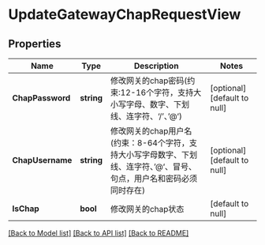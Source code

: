 # UpdateGatewayChapRequestView

## Properties
Name | Type | Description | Notes
------------ | ------------- | ------------- | -------------
**ChapPassword** | **string** | 修改网关的chap密码(约束:12-16个字符，支持大小写字母、数字、下划线、连字符、‘/’、’@‘) | [optional] [default to null]
**ChapUsername** | **string** | 修改网关的chap用户名(约束：8-64个字符，支持大小写字母数字、下划线、连字符、’@‘、冒号、句点，用户名和密码必须同时存在) | [optional] [default to null]
**IsChap** | **bool** | 修改网关的chap状态 | [default to null]

[[Back to Model list]](../README.md#documentation-for-models) [[Back to API list]](../README.md#documentation-for-api-endpoints) [[Back to README]](../README.md)


